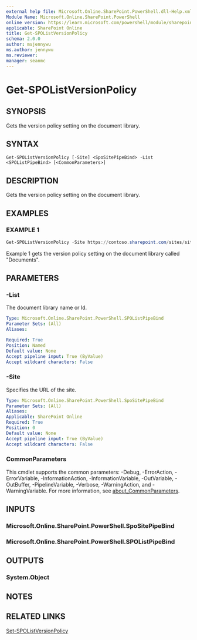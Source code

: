 ```yaml
---
external help file: Microsoft.Online.SharePoint.PowerShell.dll-Help.xml
Module Name: Microsoft.Online.SharePoint.PowerShell
online version: https://learn.microsoft.com/powershell/module/sharepoint-online/get-spolistversionpolicy
applicable: SharePoint Online
title: Get-SPOListVersionPolicy
schema: 2.0.0
author: msjennywu
ms.author: jennywu
ms.reviewer:
manager: seanmc
---
```


# Get-SPOListVersionPolicy

## SYNOPSIS

Gets the version policy setting on the document library.

## SYNTAX

```
Get-SPOListVersionPolicy [-Site] <SpoSitePipeBind> -List <SPOListPipeBind> [<CommonParameters>]
```

## DESCRIPTION

Gets the version policy setting on the document library.

## EXAMPLES

### EXAMPLE 1

```powershell
Get-SPOListVersionPolicy -Site https://contoso.sharepoint.com/sites/site1 -List "Documents"
```

Example 1 gets the version policy setting on the document library called "Documents".

## PARAMETERS

### -List

The document library name or Id.

```yaml
Type: Microsoft.Online.SharePoint.PowerShell.SPOListPipeBind
Parameter Sets: (All)
Aliases:

Required: True
Position: Named
Default value: None
Accept pipeline input: True (ByValue)
Accept wildcard characters: False
```

### -Site

Specifies the URL of the site.

```yaml
Type: Microsoft.Online.SharePoint.PowerShell.SpoSitePipeBind
Parameter Sets: (All)
Aliases:
Applicable: SharePoint Online
Required: True
Position: 0
Default value: None
Accept pipeline input: True (ByValue)
Accept wildcard characters: False
```

### CommonParameters

This cmdlet supports the common parameters: -Debug, -ErrorAction, -ErrorVariable, -InformationAction, -InformationVariable, -OutVariable, -OutBuffer, -PipelineVariable, -Verbose, -WarningAction, and -WarningVariable. For more information, see [about_CommonParameters](https://go.microsoft.com/fwlink/?LinkID=113216).

## INPUTS

### Microsoft.Online.SharePoint.PowerShell.SpoSitePipeBind

### Microsoft.Online.SharePoint.PowerShell.SPOListPipeBind

## OUTPUTS

### System.Object

## NOTES

## RELATED LINKS

[Set-SPOListVersionPolicy](Set-SPOListVersionPolicy.md)
